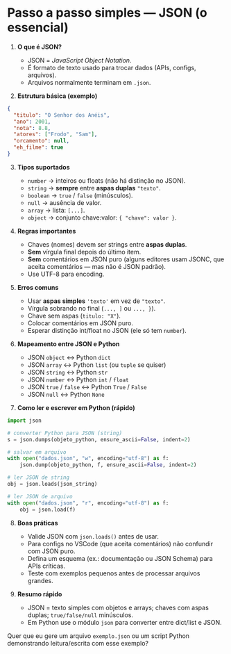 # Passo a passo simples — JSON (o essencial)

1. **O que é JSON?**

   * JSON = *JavaScript Object Notation*.
   * É formato de texto usado para trocar dados (APIs, configs, arquivos).
   * Arquivos normalmente terminam em `.json`.

2. **Estrutura básica (exemplo)**

```json
{
  "titulo": "O Senhor dos Anéis",
  "ano": 2001,
  "nota": 8.8,
  "atores": ["Frodo", "Sam"],
  "orcamento": null,
  "eh_filme": true
}
```

3. **Tipos suportados**

   * `number` → inteiros ou floats (não há distinção no JSON).
   * `string` → **sempre** entre **aspas duplas** `"texto"`.
   * `boolean` → `true` / `false` (minúsculos).
   * `null` → ausência de valor.
   * `array` → lista: `[...]`.
   * `object` → conjunto chave\:valor: `{ "chave": valor }`.

4. **Regras importantes**

   * Chaves (nomes) devem ser strings entre **aspas duplas**.
   * **Sem** vírgula final depois do último item.
   * **Sem** comentários em JSON puro (alguns editores usam JSONC, que aceita comentários — mas não é JSON padrão).
   * Use UTF-8 para encoding.

5. **Erros comuns**

   * Usar **aspas simples** `'texto'` em vez de `"texto"`.
   * Vírgula sobrando no final (`..., ]` ou `..., }`).
   * Chave sem aspas (`titulo: "X"`).
   * Colocar comentários em JSON puro.
   * Esperar distinção int/float no JSON (ele só tem `number`).

6. **Mapeamento entre JSON e Python**

   * JSON `object` ↔ Python `dict`
   * JSON `array` ↔ Python `list` (ou `tuple` se quiser)
   * JSON `string` ↔ Python `str`
   * JSON `number` ↔ Python `int` / `float`
   * JSON `true` / `false` ↔ Python `True` / `False`
   * JSON `null` ↔ Python `None`

7. **Como ler e escrever em Python (rápido)**

```python
import json

# converter Python para JSON (string)
s = json.dumps(objeto_python, ensure_ascii=False, indent=2)

# salvar em arquivo
with open("dados.json", "w", encoding="utf-8") as f:
    json.dump(objeto_python, f, ensure_ascii=False, indent=2)

# ler JSON de string
obj = json.loads(json_string)

# ler JSON de arquivo
with open("dados.json", "r", encoding="utf-8") as f:
    obj = json.load(f)
```

8. **Boas práticas**

   * Valide JSON com `json.loads()` antes de usar.
   * Para configs no VSCode (que aceita comentários) não confundir com JSON puro.
   * Defina um esquema (ex.: documentação ou JSON Schema) para APIs críticas.
   * Teste com exemplos pequenos antes de processar arquivos grandes.

9. **Resumo rápido**

   * JSON = texto simples com objetos e arrays; chaves com aspas duplas; `true/false/null` minúsculos.
   * Em Python use o módulo `json` para converter entre dict/list e JSON.

Quer que eu gere um arquivo `exemplo.json` ou um script Python demonstrando leitura/escrita com esse exemplo?
